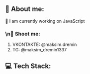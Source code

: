 
## 💫 About me:
🔭 I am currently working on JavaScript
### \n💬 Shoot me:
1. VKONTAKTE: @maksim.dremin
2. TG: @maksim_dremin1337
##
## 💻 Tech Stack: